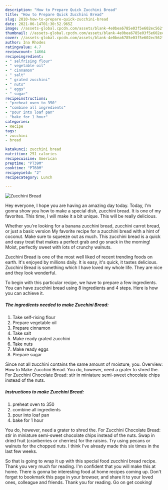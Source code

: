 ```yaml
---
description: "How to Prepare Quick Zucchini Bread"
title: "How to Prepare Quick Zucchini Bread"
slug: 2010-how-to-prepare-quick-zucchini-bread
date: 2021-06-14T01:30:52.965Z
image: //assets-global.cpcdn.com/assets/blank-4e0bea6785e03f5e602ec562f230caae08da540cada707380b4fe1bbebba43da.png
thumbnail: //assets-global.cpcdn.com/assets/blank-4e0bea6785e03f5e602ec562f230caae08da540cada707380b4fe1bbebba43da.png
cover: //assets-global.cpcdn.com/assets/blank-4e0bea6785e03f5e602ec562f230caae08da540cada707380b4fe1bbebba43da.png
author: Ina Rhodes
ratingvalue: 4.7
reviewcount: 14664
recipeingredient:
- " selfrising flour"
- " vegetable oil"
- " cinnamon"
- " salt"
- " grated zucchini"
- " nuts"
- " eggs"
- " sugar"
recipeinstructions:
- "preheat oven to 350"
- "combine all ingredients"
- "pour into loaf pan"
- "bake for 1 hour"
categories:
- Recipe
tags:
- zucchini
- bread

katakunci: zucchini bread 
nutrition: 251 calories
recipecuisine: American
preptime: "PT39M"
cooktime: "PT60M"
recipeyield: "2"
recipecategory: Lunch

---
```



![Zucchini Bread](//assets-global.cpcdn.com/assets/blank-4e0bea6785e03f5e602ec562f230caae08da540cada707380b4fe1bbebba43da.png)

Hey everyone, I hope you are having an amazing day today. Today, I'm gonna show you how to make a special dish, zucchini bread. It is one of my favorites. This time, I will make it a bit unique. This will be really delicious.

Whether you&#39;re looking for a banana zucchini bread, zucchini carrot bread, or just a basic version My favorite recipe for a zucchini bread with a hint of coconut. Make sure to squeeze out as much. This zucchini bread is a quick and easy treat that makes a perfect grab and go snack in the morning! Moist, perfectly sweet with lots of crunchy walnuts.

Zucchini Bread is one of the most well liked of recent trending foods on earth. It's enjoyed by millions daily. It is easy, it's quick, it tastes delicious. Zucchini Bread is something which I have loved my whole life. They are nice and they look wonderful.


To begin with this particular recipe, we have to prepare a few ingredients. You can have zucchini bread using 8 ingredients and 4 steps. Here is how you can achieve it.

<!--inarticleads1-->

##### The ingredients needed to make Zucchini Bread:

1. Take  self-rising flour
1. Prepare  vegetable oil
1. Prepare  cinnamon
1. Take  salt
1. Make ready  grated zucchini
1. Take  nuts
1. Make ready  eggs
1. Prepare  sugar


Since not all zucchini contains the same amount of moisture, you. Overview: How to Make Zucchini Bread. You do, however, need a grater to shred the. For Zucchini Chocolate Bread: stir in miniature semi-sweet chocolate chips instead of the nuts. 

<!--inarticleads2-->

##### Instructions to make Zucchini Bread:

1. preheat oven to 350
1. combine all ingredients
1. pour into loaf pan
1. bake for 1 hour


You do, however, need a grater to shred the. For Zucchini Chocolate Bread: stir in miniature semi-sweet chocolate chips instead of the nuts. Swap in dried fruit (cranberries or cherries) for the raisins. Try using pecans or walnuts for the chopped nuts. I think I&#39;ve already made this six times in the last few weeks. 

So that is going to wrap it up with this special food zucchini bread recipe. Thank you very much for reading. I'm confident that you will make this at home. There is gonna be interesting food at home recipes coming up. Don't forget to bookmark this page in your browser, and share it to your loved ones, colleague and friends. Thank you for reading. Go on get cooking!
